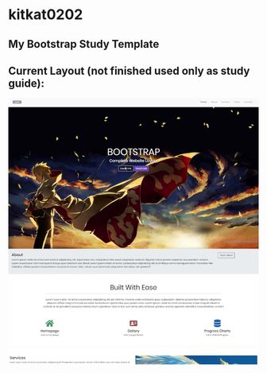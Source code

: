 # kitkat0202

## My Bootstrap Study Template

## Current Layout (not finished used only as study guide):
![Current Page](images/Current.png "Current Page")